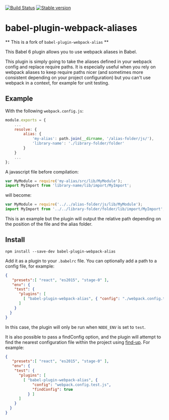 
[![Build Status](https://travis-ci.org/sebinsua/babel-plugin-webpack-aliases.svg?branch=master)](https://travis-ci.org/sebinsua/babel-plugin-webpack-aliases)
[![Stable version](https://img.shields.io/npm/v/babel-plugin-webpack-aliases.svg?style=flat)](https://www.npmjs.com/package/babel-plugin-webpack-aliases)

# babel-plugin-webpack-aliases

** This is a fork of `babel-plugin-webpack-alias` **

This Babel 6 plugin allows you to use webpack aliases in Babel.

This plugin is simply going to take the aliases defined in your webpack config and replace require paths. It is especially useful when you rely on webpack aliases to keep require paths nicer (and sometimes more consistent depending on your project configuration) but you can't use webpack in a context, for example for unit testing.

## Example
With the following `webpack.config.js`:

```js
module.exports = {
    ...
    resolve: {
        alias: {
            'my-alias': path.join(__dirname, '/alias-folder/js/'),
            'library-name': './library-folder/folder'
        }
    }
    ...
};
```

A javascript file before compilation:

```js
var MyModule = require('my-alias/src/lib/MyModule');
import MyImport from 'library-name/lib/import/MyImport';
```

will become:

```js
var MyModule = require('../../alias-folder/js/lib/MyModule');
import MyImport from '../../library-folder/folder/lib/import/MyImport';
```

This is an example but the plugin will output the relative path depending on the position of the file and the alias folder.

## Install

```shell
npm install --save-dev babel-plugin-webpack-alias
```

Add it as a plugin to your `.babelrc` file. You can optionally add a path to a config file, for example:

```json
{
   "presets":[ "react", "es2015", "stage-0" ],
   "env": {
    "test": {
      "plugins": [
        [ "babel-plugin-webpack-alias", { "config": "./webpack.config.test.js" } ]
      ]
    }
  }
}
```

In this case, the plugin will only be run when `NODE_ENV` is set to `test`.

It is also possible to pass a findConfig option, and the plugin will attempt to find the nearest configuration file within the project using [find-up](https://github.com/sindresorhus/find-up). For example:

```json
{
   "presets":[ "react", "es2015", "stage-0" ],
   "env": {
    "test": {
      "plugins": [
        [ "babel-plugin-webpack-alias", {
            "config": "webpack.config.test.js",
            "findConfig": true
          } ]
      ]
    }
  }
}
```
